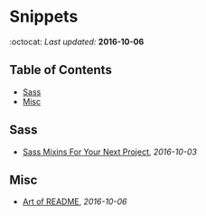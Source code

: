 # Snippets
:octocat: *Last updated:* **2016-10-06**

## Table of Contents

- [Sass](#sass)
- [Misc](#misc)

## Sass

- [Sass Mixins For Your Next Project](http://ddtomorrow.com/sass-mixins/), *2016-10-03*

## Misc

- [Art of README](https://github.com/noffle/art-of-readme), *2016-10-06*
